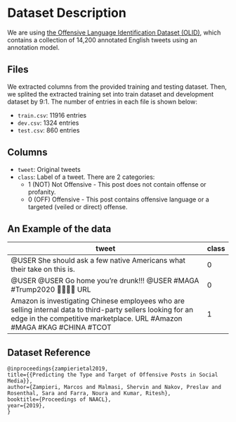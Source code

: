 # Dataset Description
We are using [the Offensive Language Identification Dataset (OLID)](https://sites.google.com/site/offensevalsharedtask/olid), which contains a collection of 14,200 annotated English tweets using an annotation model. 

## Files
We extracted columns from the provided training and testing dataset. Then, we splited the extracted training set into train dataset and development dataset by 9:1. The number of entries in each file is shown below:
- `train.csv`: 11916 entries
- `dev.csv`: 1324 entries
- `test.csv`: 860 entries

## Columns
- `tweet`: Original tweets
- `class`: Label of a tweet. There are 2 categories: 
	- 1 (NOT) Not Offensive - This post does not contain offense or profanity.
	- 0 (OFF) Offensive - This post contains offensive language or a targeted (veiled or direct) offense.

## An Example of the data

| tweet | class 
| ------------- | ------------- 
|@USER She should ask a few native Americans what their take on this is. | 0
|@USER @USER Go home you’re drunk!!! @USER #MAGA #Trump2020 👊🇺🇸👊 URL|	0
|Amazon is investigating Chinese employees who are selling internal data to third-party sellers looking for an edge in the competitive marketplace. URL #Amazon #MAGA #KAG #CHINA #TCOT| 1

## Dataset Reference
```
@inproceedings{zampierietal2019, 
title={{Predicting the Type and Target of Offensive Posts in Social Media}}, 
author={Zampieri, Marcos and Malmasi, Shervin and Nakov, Preslav and Rosenthal, Sara and Farra, Noura and Kumar, Ritesh}, 
booktitle={Proceedings of NAACL}, 
year={2019}, 
} 
```
